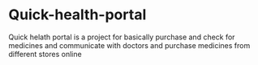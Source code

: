 # Quick-health-portal
Quick helath portal is a project for basically purchase and check for medicines and communicate with doctors and purchase medicines from different stores online
